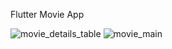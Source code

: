 Flutter Movie App


![movie_details_table](https://user-images.githubusercontent.com/68226220/197365492-97f8dc96-430f-4532-9e1b-d3b6f95ceb06.png)
![movie_main](https://user-images.githubusercontent.com/68226220/197365495-19d99fb3-0cee-4a2a-accb-0dad77c6094c.png)

